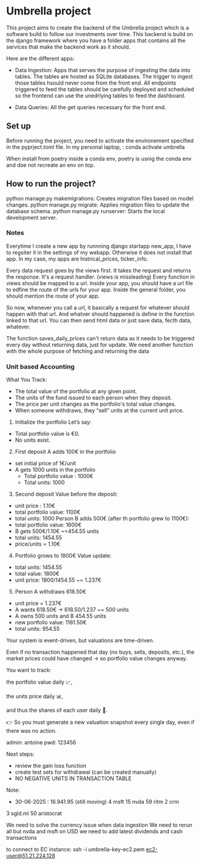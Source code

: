 # Umbrella project
This project aims to create the backend of the Umbrella project which is a software build to follow our investments over time. 
This backend is build on the django framework where you have a folder apps that contains all the services that make the backend work as it should. 

Here are the different apps: 
- Data Ingestion: Apps that serves the purpose of ingesting the data into tables. The tables are hosted as SQLite databases.
The trigger to ingest those tables hsould never come from the front end. All endpoints triggered to feed the tables should be carefully deployed and scheduled
so the frontend can use the unedrlying tables to feed the dashboard. 

- Data Queries: All the get queries necessary for the front end. 

## Set up
Before running the project, you need to activate the environement specified in the pyprject.toml file. 
In my personal laptop, : conda activate umbrella

When install from poetry inside a conda env, poetry is usnig the conda env and doe not recreate an env on top. 

## How to run the project? 

python manage.py makemigrations: Creates migration files based on model changes.
python manage.py migrate: Applies migration files to update the database schema.
python manage.py runserver: Starts the local development server.

### Notes

Everytime I create a new app by runnning django startapp new_app, I have to regsiter it in the settings of my webapp. 
Otherwise it does not install that app.  In my case, my apps are histrical_prices, ticker_info.

Every data request goes by the views first. It takes the request and returns the response. It's a request handler. (views is missleading)
Every function in views should be mapped to a url. Inside your app, you should have a url file to edfine the route of the urls for your app.
Inside the general folder, you should mention the route of your app. 

So now, whenever you call a url, it basically a request for whatever should happen with that url. And whatver should happened is define in the function linked to that url. You can then send html data or just save data, fecth data, whatever. 

The function saves_daily_prices can't return data as it needs to be triggered every day without returning data, just for update. 
We need another function with the whole purpose of fetching and returning the data


### Unit based Accounting

What You Track:
- The total value of the portfolio at any given point.
- The units of the fund issued to each person when they deposit.
- The price per unit changes as the portfolio's total value changes.
- When someone withdraws, they “sell” units at the current unit price.

1. Initialize the portfolio
Let’s say:
 - Total portfolio value is €0.
 - No units exist.

2. First deposit
A adds 100€ in the portfolio
- set initial price of 1€/unit 
- A gets 1000 units in the portfolio 
    - Total portfolio value : 1000€
    - Total units: 1000

3. Second deposit
Value before the deposit:
- unit price : 1.10€
- total portfolio value: 1100€ 
- total units: 1000
Person B adds 500€ (after th portfolio grew to 1100€):
- total portfolio value: 1600€
- B gets 500€/1.10€ ~=454.55 units 
- total units: 1454.55
- price/units = 1.10€

4. Portfolio grows to 1800€
Value update:
- total units: 1454.55
- total value: 1800€ 
- unit price: 1800/1454.55 ~= 1.237€

5. Person A withdraws  618.50€
- unit price = 1.237€
- A wants 618.50€ -> 618.50/1.237 ~= 500 units 
- A owns 500 units and B 454.55 units
- new portfolio value: 1181.50€
- total units: 954.55

Your system is event-driven, but valuations are time-driven.

Even if no transaction happened that day (no buys, sells, deposits, etc.), the market prices could have changed → so portfolio value changes anyway.

You want to track:

the portfolio value daily 📈,

the units price daily 📊,

and thus the shares of each user daily 📅.

👉 So you must generate a new valuation snapshot every single day, even if there was no action.


admin: antoine
pwd: 123456


Next steps:
- review the gain loss function
- create test sets for withdrawal (can be created manually)
- NO NEGATIVE UNITS IN TRANSACTION TABLE


Note: 
- 30-06-2025 : 16.941.95 (still moving)
4 msft
15 nvda
59 ritm
2 crm

3 sgld.mi
50 aristocrat


We need to solve the currency issue when data ingestion
We need to rerun all but nvda and msft on USD 
we need to add latest dividends and cash transactions

to connect to EC instance: ssh -i umbrella-key-ec2.pem ec2-user@51.21.224.128